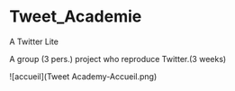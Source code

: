 # Tweet_Academie
A Twitter Lite

A group (3 pers.) project who reproduce Twitter.(3 weeks)

![accueil](Tweet Academy-Accueil.png)
